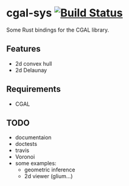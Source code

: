 # cgal-sys [![Build Status](https://travis-ci.org/nyorem/cgal-sys.svg?branch=master)](https://travis-ci.org/nyorem/cgal-sys)

Some Rust bindings for the CGAL library.

## Features

- 2d convex hull
- 2d Delaunay

## Requirements

- CGAL

## TODO

- documentaion
- doctests
- travis
- Voronoi
- some examples:
    - geometric inference
    - 2d viewer (glium...)
